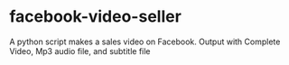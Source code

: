 # facebook-video-seller
A python script makes a sales video on Facebook. Output with Complete Video, Mp3 audio file, and subtitle file
